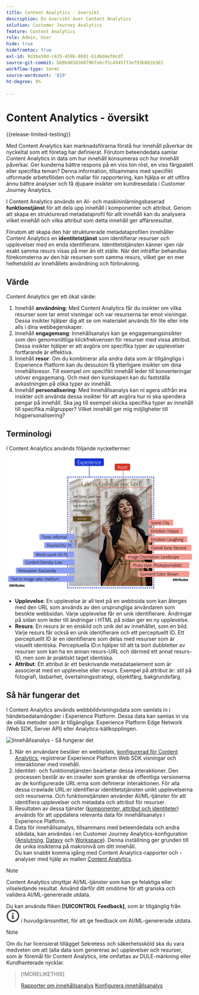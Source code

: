 ```yaml
---
title: Content Analytics - översikt
description: En översikt över Content Analytics
solution: Customer Journey Analytics
feature: Content Analytics
role: Admin, User
hide: true
hidefromtoc: true
exl-id: 0d3be50d-c635-459b-8b01-61d6d4ef0cdf
source-git-commit: bb9b9850368796fe6cf2c4945ff3ef93b881b363
workflow-type: tm+mt
source-wordcount: '819'
ht-degree: 0%

---
```


# Content Analytics - översikt

{{release-limited-testing}}

Med Content Analytics kan marknadsförarna förstå hur innehåll påverkar de nyckeltal som ett företag har definierat. Förutom beteendedata samlar Content Analytics in data om hur innehåll konsumeras och hur innehåll påverkar. Ger kunderna bättre respons på en viss ton röst, en viss färgpalett eller specifika teman? Denna information, tillsammans med specifikt utformade arbetsflöden och mallar för rapportering, kan hjälpa er att utföra ännu bättre analyser och få djupare insikter om kundresedata i Customer Journey Analytics.

I Content Analytics används en AI- och maskininlärningsbaserad **funktionstjänst** för att dela upp innehåll i komponenter och attribut. Genom att skapa en strukturerad metadataprofil för allt innehåll kan du analysera vilket innehåll och vilka attribut som detta innehåll ger affärsresultat.

Förutom att skapa den här strukturerade metadataprofilen innehåller Content Analytics en **identitetstjänst** som identifierar resurser och upplevelser med en enda identifierare. Identitetstjänsten känner igen när exakt samma resurs visas på mer än ett ställe. När det inträffar behandlas förekomsterna av den här resursen som samma resurs, vilket ger en mer helhetsbild av innehållets användning och förbrukning.

## Värde

Content Analytics ger ett ökat värde:

1. Innehåll **användning**: Med Content Analytics får du insikter om vilka resurser som tar emot visningar och var resurserna tar emot visningar. Dessa insikter hjälper dig att se om materialet används för lite eller inte alls i dina webbegenskaper.
1. Innehåll **engagemang**: Innehållsanalys kan ge engagemangsinsikter som den genomsnittliga klickfrekvensen för resurser med vissa attribut. Dessa insikter hjälper er att avgöra om specifika typer av upplevelser fortfarande är effektiva.
1. Innehåll **resor**: Om du kombinerar alla andra data som är tillgängliga i Experience Platform kan du dessutom få ytterligare insikter om dina innehållsresor. Till exempel om specifikt innehåll leder till konverteringar utöver engagemang. Och med den kunskapen kan du fastställa avkastningen på olika typer av innehåll.
1. Innehåll **personalisering**: Med Innehållsanalys kan ni agera utifrån era insikter och använda dessa insikter för att avgöra hur ni ska spendera pengar på innehåll. Ska jag till exempel skicka specifika typer av innehåll till specifika målgrupper? Vilket innehåll ger mig möjligheter till högpersonalisering?

## Terminologi

I Content Analytics används följande nyckeltermer:

![Assets och upplevelser](/help/content-analytics/assets/content-analytics-experience-asset.png)

* **Upplevelse**: En upplevelse är all text på en webbsida som kan återges med den URL som används av den ursprungliga användaren som besökte webbsidan. Varje upplevelse får en unik identifierare. Ändringar på sidan som leder till ändringar i HTML på sidan ger en ny upplevelse.
* **Resurs**: En resurs är en enskild och unik del av innehållet, som en bild. Varje resurs får också en unik identifierare och ett perceptuellt ID. Ett perceptuellt ID är en identifierare som delas med resurser som är visuellt identiska. Perceptuella ID:n hjälper till att ta bort dubbletter av resurser som kan ha en annan resurs-URL och därmed ett annat resurs-ID, men som är praktiskt taget identiska.
* **Attribut**: Ett attribut är ett beskrivande metadataelement som är associerat med en upplevelse eller resurs. Exempel på attribut är: stil på fotografi, läsbarhet, övertalningsstrategi, objektfärg, bakgrundsfärg.

## Så här fungerar det

I Content Analytics används webbbildvisningsdata som samlats in i händelsedatamängder i Experience Platform. Dessa data kan samlas in via de olika metoder som är tillgängliga: Experience Platform Edge Network (Web SDK, Server API) eller Analytics-källkopplingen.

![Innehållsanalys - Så fungerar det](assets/aca-overview.gif)


1. När en användare besöker en webbplats, [konfigurerad för Content Analytics](config/configuration.md), registrerar Experience Platform Web SDK visningar och interaktioner med innehåll.
1. Identitet- och funktionstjänsten bearbetar dessa interaktioner. Den processen består av en crawler som granskar de offentliga versionerna av de konfigurerade URL:erna som definierar interaktionen. För alla dessa crawlade URL:er identifierar identitetstjänsten unikt upplevelserna och resurserna. Och funktionstjänsten använder AI/ML-tjänster för att identifiera upplevelser och metadata och attribut för resurser.
1. Resultaten av dessa tjänster ([komponenter, attribut och identiteter](/help/content-analytics/report/components.md)) används för att uppdatera relevanta data för innehållsanalys i Experience Platform.
1. Data för innehållsanalys, tillsammans med beteendedata och andra sökdata, kan användas i en Customer Journey Analytics-konfiguration ([Anslutning](/help/connections/overview.md), [Datavy](/help/data-views/data-views.md) och [Workspace](/help/analysis-workspace/home.md)). Denna inställning ger grunden till de unika insikterna på makronivå om ditt innehåll. <br/>Du kan snabbt komma igång med Content Analytics-rapporter och -analyser med hjälp av mallen [Content Analytics](/help/content-analytics/report/report.md#template).

>[!NOTE]
>
>Content Analytics utnyttjar AI/ML-tjänster som kan ge felaktiga eller vilseledande resultat. Använd därför ditt omdöme för att granska och validera AI/ML-genererade utdata.
>
>Du kan använda fliken **[!UICONTROL Feedback]**, som är tillgänglig från ![ InfoOutline](/help/assets/icons/InfoOutline.svg) i huvudgränssnittet, för att ge feedback om AI/ML-genererade utdata.
>

>[!NOTE]
>
>Om du har licensierat tillägget Sekretess och säkerhetssköld ska du vara medveten om att (alla data som genereras av) upplevelser och resurser, som är föremål för Content Analytics, inte omfattas av DULE-märkning eller Kundhanterade nycklar.
>


>[!MORELIKETHIS]
>
>[Rapporter om innehållsanalys](report/report.md)
>[Konfigurera innehållsanalys](config/configuration.md)
>